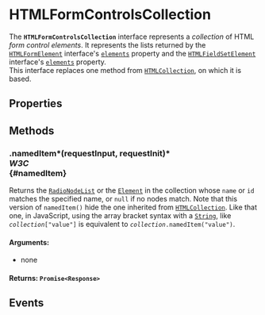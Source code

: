 # HTMLFormControlsCollection

<div class='overview'><span class="seoSummary">The <strong><code>HTMLFormControlsCollection</code></strong> interface represents a <em>collection</em> of HTML <em>form control elements</em>. </span>It represents the lists returned by the <a href="/en-US/docs/Web/API/HTMLFormElement" title="The HTMLFormElement interface represents a <form> element in the DOM; it allows access to and in some cases modification of aspects of the form, as well as access to its component elements."><code>HTMLFormElement</code></a> interface's <a href="/en-US/docs/Web/API/HTMLFormElement/elements" title="The HTMLFormElement property elements returns an HTMLFormControlsCollection listing all the form controls contained in the <form> element."><code>elements</code></a> property and the <a href="/en-US/docs/Web/API/HTMLFieldSetElement" title="The HTMLFieldSetElement interface provides special properties and methods (beyond the regular HTMLElement interface it also has available to it by inheritance) for manipulating the layout and presentation of <fieldset> elements."><code>HTMLFieldSetElement</code></a> interface's&nbsp;<a class="new" href="/en-US/docs/Web/API/HTMLFieldSetElement/elements" rel="nofollow" title="The documentation about this has not yet been written; please consider contributing!"><code>elements</code></a> property.</div>

<div class='overview'>This interface replaces one method from <a href="/en-US/docs/Web/API/HTMLCollection" title="The HTMLCollection interface represents a generic collection (array-like object similar to arguments) of elements (in document order) and offers methods and properties for selecting from the list."><code>HTMLCollection</code></a>, on which it is based.</div>

## Properties

## Methods

### .namedItem*(requestInput, requestInit)* <div class="specs"><i>W3C</i></div> {#namedItem}

Returns the <a href="/en-US/docs/Web/API/RadioNodeList" title="The RadioNodeList interface represents a collection of radio elements in a <form> or a <fieldset> element."><code>RadioNodeList</code></a> or the <a href="/en-US/docs/Web/API/Element" title="Element is the most general base class from which all element objects (i.e. objects that represent elements) in a Document inherit. It only has methods and properties common to all kinds of elements. More specific classes inherit from Element."><code>Element</code></a> in the collection whose <code>name</code> or <code>id</code> matches&nbsp;the specified name, or <code>null</code> if no nodes match. Note that this version of <code>namedItem()</code> hide the one inherited from <a href="/en-US/docs/Web/API/HTMLCollection" title="The HTMLCollection interface represents a generic collection (array-like object similar to arguments) of elements (in document order) and offers methods and properties for selecting from the list."><code>HTMLCollection</code></a>. Like that one, in JavaScript, using the array bracket syntax with a <a href="/en-US/docs/Web/JavaScript/Reference/Global_Objects/String" title="The String global object is a constructor for strings or a sequence of characters."><code>String</code></a>, like <code><em>collection</em>["value"]</code> is equivalent to <code><em>collection</em>.namedItem("value")</code>.

#### **Arguments**:


 - none

#### **Returns**: `Promise<Response>`

## Events
